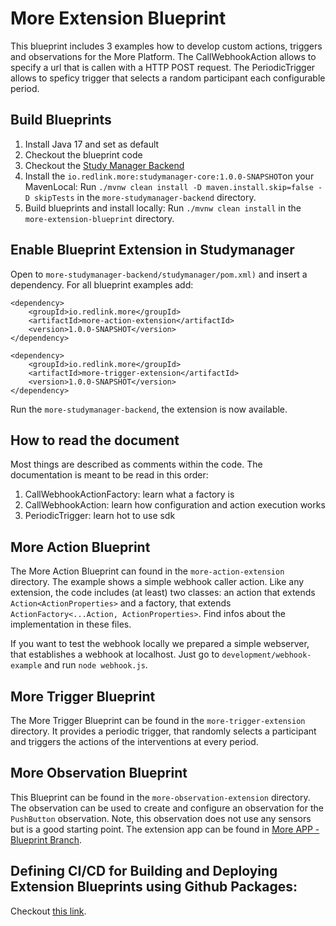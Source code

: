 # More Extension Blueprint

This blueprint includes 3 examples how to develop custom actions, triggers and observations for the More Platform.
The CallWebhookAction allows to specify a url that is callen with a HTTP POST request.
The PeriodicTrigger allows to speficy trigger that selects a random participant each configurable period.

## Build Blueprints
1. Install Java 17 and set as default
2. Checkout the blueprint code
3. Checkout the [Study Manager Backend](https://github.com/MORE-Platform/more-studymanager-backend)
4. Install the `io.redlink.more:studymanager-core:1.0.0-SNAPSHOT`on your MavenLocal: Run `./mvnw clean install -D maven.install.skip=false -D skipTests` in the `more-studymanager-backend` directory.
5. Build blueprints and install locally: Run `./mvnw clean install` in the `more-extension-blueprint` directory.

## Enable Blueprint Extension in Studymanager
Open to `more-studymanager-backend/studymanager/pom.xml)` and insert a dependency. For all blueprint examples add:
```
<dependency>
    <groupId>io.redlink.more</groupId>
    <artifactId>more-action-extension</artifactId>
    <version>1.0.0-SNAPSHOT</version>
</dependency>

<dependency>
    <groupId>io.redlink.more</groupId>
    <artifactId>more-trigger-extension</artifactId>
    <version>1.0.0-SNAPSHOT</version>
</dependency>
```
Run the `more-studymanager-backend`, the extension is now available.

## How to read the document
Most things are described as comments within the code. The documentation is meant to be read in this order:

1. CallWebhookActionFactory: learn what a factory is
2. CallWebhookAction: learn how configuration and action execution works
3. PeriodicTrigger: learn hot to use sdk

## More Action Blueprint
The More Action Blueprint can found in the `more-action-extension` directory. The example shows a simple webhook caller action.
Like any extension, the code includes (at least) two classes: an action that extends `Action<ActionProperties>` and a factory, that extends
`ActionFactory<...Action, ActionProperties>`. Find infos about the implementation in these files.

If you want to test the webhook locally we prepared a simple webserver, that establishes a webhook at localhost. Just go to
`development/webhook-example` and run `node webhook.js`.

## More Trigger Blueprint
The More Trigger Blueprint can be found in the `more-trigger-extension` directory. It provides a periodic trigger, that 
randomly selects a participant and triggers the actions of the interventions at every period.

## More Observation Blueprint
This Blueprint can be found in the `more-observation-extension` directory. The observation can be used to create and configure
an observation for the `PushButton` observation. Note, this observation does not use any sensors but is a good starting point.
The extension app can be found in [More APP - Blueprint Branch](https://github.com/MORE-Platform/more-app-multiplatform/tree/more-app-blueprint).

## Defining CI/CD for Building and Deploying Extension Blueprints using Github Packages:
Checkout [this link](https://github.com/MORE-Platform/more-extension-blueprint/blob/main/CI_CD.md).
